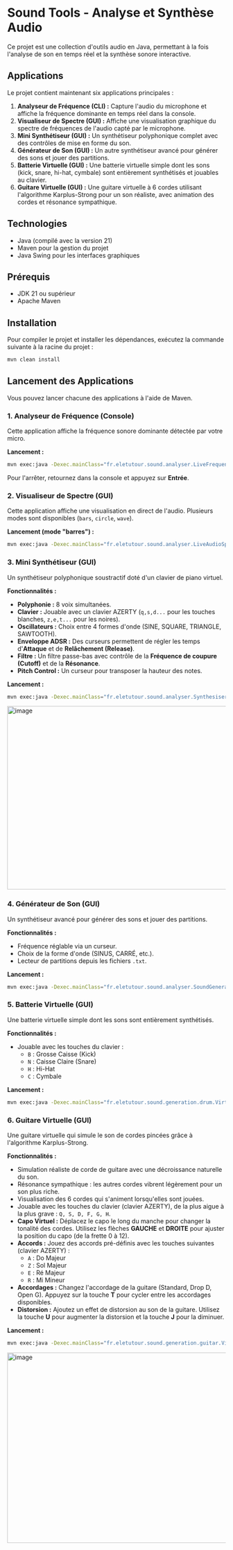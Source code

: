 # Sound Tools - Analyse et Synthèse Audio

Ce projet est une collection d'outils audio en Java, permettant à la fois l'analyse de son en temps réel et la synthèse sonore interactive.

## Applications

Le projet contient maintenant six applications principales :

1.  **Analyseur de Fréquence (CLI) :** Capture l'audio du microphone et affiche la fréquence dominante en temps réel dans la console.
2.  **Visualiseur de Spectre (GUI) :** Affiche une visualisation graphique du spectre de fréquences de l'audio capté par le microphone.
3.  **Mini Synthétiseur (GUI) :** Un synthétiseur polyphonique complet avec des contrôles de mise en forme du son.
4.  **Générateur de Son (GUI) :** Un autre synthétiseur avancé pour générer des sons et jouer des partitions.
5.  **Batterie Virtuelle (GUI) :** Une batterie virtuelle simple dont les sons (kick, snare, hi-hat, cymbale) sont entièrement synthétisés et jouables au clavier.
6.  **Guitare Virtuelle (GUI) :** Une guitare virtuelle à 6 cordes utilisant l'algorithme Karplus-Strong pour un son réaliste, avec animation des cordes et résonance sympathique.

## Technologies

*   Java (compilé avec la version 21)
*   Maven pour la gestion du projet
*   Java Swing pour les interfaces graphiques

## Prérequis

*   JDK 21 ou supérieur
*   Apache Maven

## Installation

Pour compiler le projet et installer les dépendances, exécutez la commande suivante à la racine du projet :

```bash
mvn clean install
```

## Lancement des Applications

Vous pouvez lancer chacune des applications à l'aide de Maven.

### 1. Analyseur de Fréquence (Console)

Cette application affiche la fréquence sonore dominante détectée par votre micro.

**Lancement :**
```bash
mvn exec:java -Dexec.mainClass="fr.eletutour.sound.analyser.LiveFrequencyAnalyzerInterruptible"
```
Pour l'arrêter, retournez dans la console et appuyez sur **Entrée**.

### 2. Visualiseur de Spectre (GUI)

Cette application affiche une visualisation en direct de l'audio. Plusieurs modes sont disponibles (`bars`, `circle`, `wave`).

**Lancement (mode "barres") :**
```bash
mvn exec:java -Dexec.mainClass="fr.eletutour.sound.analyser.LiveAudioSpectrumVisualizer" -Dexec.args="bars"
```

### 3. Mini Synthétiseur (GUI)

Un synthétiseur polyphonique soustractif doté d'un clavier de piano virtuel.

**Fonctionnalités :**
*   **Polyphonie :** 8 voix simultanées.
*   **Clavier :** Jouable avec un clavier AZERTY (`q,s,d...` pour les touches blanches, `z,e,t...` pour les noires).
*   **Oscillateurs :** Choix entre 4 formes d'onde (SINE, SQUARE, TRIANGLE, SAWTOOTH).
*   **Enveloppe ADSR :** Des curseurs permettent de régler les temps d'**Attaque** et de **Relâchement (Release)**.
*   **Filtre :** Un filtre passe-bas avec contrôle de la **Fréquence de coupure (Cutoff)** et de la **Résonance**.
*   **Pitch Control :** Un curseur pour transposer la hauteur des notes.

**Lancement :**
```bash
mvn exec:java -Dexec.mainClass="fr.eletutour.sound.analyser.Synthesiser"
```

<img width="613" height="423" alt="image" src="https://github.com/user-attachments/assets/28f10090-afd6-4998-ae4e-4ff3bd915ac6" />


### 4. Générateur de Son (GUI)

Un synthétiseur avancé pour générer des sons et jouer des partitions.

**Fonctionnalités :**
*   Fréquence réglable via un curseur.
*   Choix de la forme d'onde (SINUS, CARRÉ, etc.).
*   Lecteur de partitions depuis les fichiers `.txt`.

**Lancement :**
```bash
mvn exec:java -Dexec.mainClass="fr.eletutour.sound.analyser.SoundGenerator"
```

### 5. Batterie Virtuelle (GUI)

Une batterie virtuelle simple dont les sons sont entièrement synthétisés.

**Fonctionnalités :**
*   Jouable avec les touches du clavier :
    *   `B` : Grosse Caisse (Kick)
    *   `N` : Caisse Claire (Snare)
    *   `H` : Hi-Hat
    *   `C` : Cymbale

**Lancement :**
```bash
mvn exec:java -Dexec.mainClass="fr.eletutour.sound.generation.drum.VirtualDrumkit"
```

### 6. Guitare Virtuelle (GUI)

Une guitare virtuelle qui simule le son de cordes pincées grâce à l'algorithme Karplus-Strong.

**Fonctionnalités :**
*   Simulation réaliste de corde de guitare avec une décroissance naturelle du son.
*   Résonance sympathique : les autres cordes vibrent légèrement pour un son plus riche.
*   Visualisation des 6 cordes qui s'animent lorsqu'elles sont jouées.
*   Jouable avec les touches du clavier (clavier AZERTY), de la plus aigue à la plus grave : `Q, S, D, F, G, H`.
*   **Capo Virtuel :** Déplacez le capo le long du manche pour changer la tonalité des cordes. Utilisez les flèches **GAUCHE** et **DROITE** pour ajuster la position du capo (de la frette 0 à 12).
*   **Accords :** Jouez des accords pré-définis avec les touches suivantes (clavier AZERTY) :
    *   `A` : Do Majeur
    *   `Z` : Sol Majeur
    *   `E` : Ré Majeur
    *   `R` : Mi Mineur
*   **Accordages :** Changez l'accordage de la guitare (Standard, Drop D, Open G). Appuyez sur la touche **T** pour cycler entre les accordages disponibles.
*   **Distorsion :** Ajoutez un effet de distorsion au son de la guitare. Utilisez la touche **U** pour augmenter la distorsion et la touche **J** pour la diminuer.

**Lancement :**
```bash
mvn exec:java -Dexec.mainClass="fr.eletutour.sound.generation.guitar.VirtualGuitar"
```

<img width="805" height="439" alt="image" src="https://github.com/user-attachments/assets/8c2944e2-37aa-425d-bd67-bc148448e196" />

